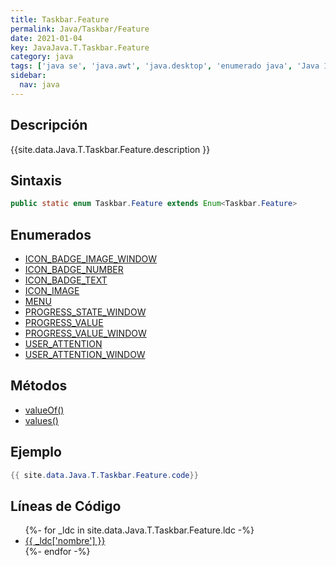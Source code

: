 ```yaml
---
title: Taskbar.Feature
permalink: Java/Taskbar/Feature
date: 2021-01-04
key: JavaJava.T.Taskbar.Feature
category: java
tags: ['java se', 'java.awt', 'java.desktop', 'enumerado java', 'Java 1.0']
sidebar: 
  nav: java
---
```


## Descripción
{{site.data.Java.T.Taskbar.Feature.description }}

## Sintaxis
~~~java
public static enum Taskbar.Feature extends Enum<Taskbar.Feature>
~~~

## Enumerados
* [ICON_BADGE_IMAGE_WINDOW](/Java/Taskbar/Feature/ICON_BADGE_IMAGE_WINDOW)
* [ICON_BADGE_NUMBER](/Java/Taskbar/Feature/ICON_BADGE_NUMBER)
* [ICON_BADGE_TEXT](/Java/Taskbar/Feature/ICON_BADGE_TEXT)
* [ICON_IMAGE](/Java/Taskbar/Feature/ICON_IMAGE)
* [MENU](/Java/Taskbar/Feature/MENU)
* [PROGRESS_STATE_WINDOW](/Java/Taskbar/Feature/PROGRESS_STATE_WINDOW)
* [PROGRESS_VALUE](/Java/Taskbar/Feature/PROGRESS_VALUE)
* [PROGRESS_VALUE_WINDOW](/Java/Taskbar/Feature/PROGRESS_VALUE_WINDOW)
* [USER_ATTENTION](/Java/Taskbar/Feature/USER_ATTENTION)
* [USER_ATTENTION_WINDOW](/Java/Taskbar/Feature/USER_ATTENTION_WINDOW)

## Métodos
* [valueOf()](/Java/Taskbar/Feature/valueOf)
* [values()](/Java/Taskbar/Feature/values)

## Ejemplo
~~~java
{{ site.data.Java.T.Taskbar.Feature.code}}
~~~

## Líneas de Código
<ul>
{%- for _ldc in site.data.Java.T.Taskbar.Feature.ldc -%}
   <li>
       <a href="{{_ldc['url'] }}">{{ _ldc['nombre'] }}</a>
   </li>
{%- endfor -%}
</ul>
